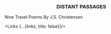 <script context="module">
  import { genericPreloadForLinks } from 'helpers/genericPreloadForLinks'

  export async function preload(page) {
    return genericPreloadForLinks(page, this)
  }
</script>

<script>
  import Links from 'LinksList.svelte';
  import { makeReadableName } from 'helpers/makeReadableNameFromPath';

  export let links, lastPathSection

  const title = makeReadableName(lastPathSection)
</script>

<h3 style="text-align: center;">DISTANT PASSAGES</h3> 

Nine Travel Poems By J.S. Christensen

<Links {...{links, title: false}}/>
